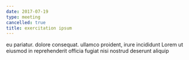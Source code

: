 ```yaml
---
date: 2017-07-19
type: meeting
cancelled: true
title: exercitation ipsum
---
```

eu pariatur. dolore consequat. ullamco proident, irure incididunt Lorem ut eiusmod in reprehenderit officia fugiat nisi nostrud deserunt aliquip